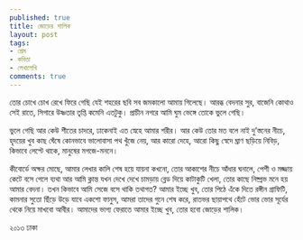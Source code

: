 ```yaml
---
published: true
title: জোড়ের শালিক
layout: post
tags:
- প্রেম
- কবিতা
- লেখালেখি
comments: true
---
```

তোর চোখে চোখ রেখে ফিরে গেছি যেই
শহরের ছবি সব জমকালো আমায় গিলেছে।
আরব্ধ বেদনার সুর,
বাজেনি কোথাও সেই রাতে,
সিগারে উষ্ণতার তৃপ্তি কমেনি এতটুকু।
প্রাচীন নগরে আমি ঘুম ভেঙ্গে তোকে ভুলে গেছি।

ভুলে গেছি আর কেউ শীতের চাদরে,
ঢাকেনাই এত স্নেহে আমার শরীর।
আর কেউ তোর মত বলে নাই
দু’স্তনের নীচে, হৃদয়ের খুব কাছ ঘেঁষে
কোনভাবে ভালোবাসা পথ খুঁজে নেয়,
আর কারো দেহে,
আরো কিছু স্বেদে ঘ্রাণ ছড়িয়ে নিবিড়,
কিভাবে লেপ্টে থাকে, মানুষের মগজে-মননে।

কীবোর্ডে অক্ষর মোছে,
আমার লেখার কালি শেষ হয়ে যায়না কখনো,
তোর আকাশের নীচে আঁধার ঘনালে,
পেশী ও মজ্জায় কেটে বসে গেলে ব্যথা
আর আমি ক্লান্ত যখন
দেখে দেখে চামড়ায় ব্লেড দিয়ে কাটাকুটি খেলা,
তোর কাছে নিষ্প্রভ মনে হয় আমার বেদনা।
তখন কিভাবে আমি সেজে বসে থাকি তথাগত?
আমার ইচ্ছে খুব,
তোর পিঠে এঁকে দিতে রঙ্গীন গ্রাফিটি,
কামনার সুতো ছিঁড়ে উড়ে যাবে একশো ফানুস,
আমরা তাদের গুনে শেষ করে,
রাতভর ছায়াপথে হেঁটে
ভোর ভোর সূর্যের থেকে নিয়ে মাখবো আবীর।
আমাদের ভাগ্য ফেরাতে
আমার ইচ্ছে খুব,
তোর হবো জোড়ের শালিক।

২০১৩
ঢাকা
